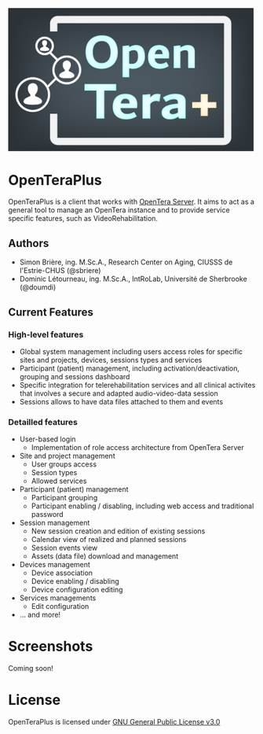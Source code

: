 <img src="docs/logo/LogoOpenTeraPlus.png" width="500">

# OpenTeraPlus
OpenTeraPlus is a client that works with [OpenTera Server](https://github.com/introlab/opentera). It aims to act as a general tool to manage an OpenTera instance and to provide service specific features, such as VideoRehabilitation.

## Authors

* Simon Brière, ing. M.Sc.A., Research Center on Aging, CIUSSS de l'Estrie-CHUS (@sbriere)
* Dominic Létourneau, ing. M.Sc.A., IntRoLab, Université de Sherbrooke (@doumdi)

## Current Features

### High-level features
* Global system management including users access roles for specific sites and projects, devices, sessions types and services
* Participant (patient) management, including activation/deactivation, grouping and sessions dashboard
* Specific integration for telerehabilitation services and all clinical activites that involves a secure and adapted audio-video-data session
* Sessions allows to have data files attached to them and events

### Detailled features
* User-based login
  * Implementation of role access architecture from OpenTera Server
* Site and project management
  * User groups access
  * Session types
  * Allowed services
* Participant (patient) management
  * Participant grouping
  * Participant enabling / disabling, including web access and traditional password
* Session management
  * New session creation and edition of existing sessions
  * Calendar view of realized and planned sessions
  * Session events view
  * Assets (data file) download and management
* Devices management
  * Device association
  * Device enabling / disabling
  * Device configuration editing
* Services managements
  * Edit configuration
* ... and more!

# Screenshots
Coming soon!
 
# License
OpenTeraPlus is licensed under [GNU General Public License v3.0](https://www.gnu.org/licenses/gpl-3.0.en.html)
